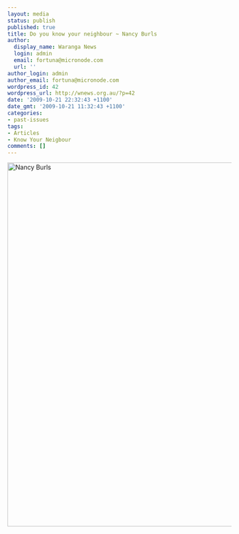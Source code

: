 ```yaml
---
layout: media
status: publish
published: true
title: Do you know your neighbour ~ Nancy Burls
author:
  display_name: Waranga News
  login: admin
  email: fortuna@micronode.com
  url: ''
author_login: admin
author_email: fortuna@micronode.com
wordpress_id: 42
wordpress_url: http://wnews.org.au/?p=42
date: '2009-10-21 22:32:43 +1100'
date_gmt: '2009-10-21 11:32:43 +1100'
categories:
- past-issues
tags:
- Articles
- Know Your Neigbour
comments: []
---
```


<a href="{{ site.url }}/images/2009/10/Page-12-nance.jpg"><img class="alignnone size-large wp-image-41" style="border: 0pt none;" title="Nancy Burls" alt="Nancy Burls" src="{{ site.url }}/images/2009/10/Page-12-nance-703x1024.jpg" width="562" height="819" /></a>
